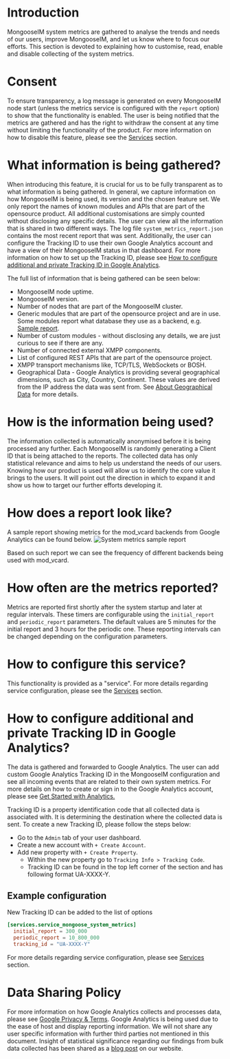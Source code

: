 # Introduction
MongooseIM system metrics are gathered to analyse the trends and needs of our users, improve MongooseIM, and let us know where to focus our efforts.
This section is devoted to explaining how to customise, read, enable and disable collecting of the system metrics.

# Consent
To ensure transparency, a log message is generated on every MongooseIM node start (unless the metrics service is configured with the `report` option) to show that the functionality is enabled.
The user is being notified that the metrics are gathered and has the right to withdraw the consent at any time without limiting the functionality of the product.
For more information on how to disable this feature, please see the [Services][service_mongoose_system_metrics] section.

# What information is being gathered?
When introducing this feature, it is crucial for us to be fully transparent as to what information is being gathered.
In general, we capture information on how MongooseIM is being used, its version and the chosen feature set.
We only report the names of known modules and APIs that are part of the opensource product. All additional customisations are simply counted without disclosing any specific details.
The user can view all the information that is shared in two different ways. The log file `system_metrics_report.json` contains the most recent report that was sent.
Additionally, the user can configure the Tracking ID to use their own Google Analytics account and have a view of their MongooseIM status in that dashboard.
For more information on how to set up the Tracking ID, please see [How to configure additional and private Tracking ID in Google Analytics][how-to-configure-tracking-id].

The full list of information that is being gathered can be seen below:

* MongooseIM node uptime.
* MongooseIM version.
* Number of nodes that are part of the MongooseIM cluster.
* Generic modules that are part of the opensource project and are in use. Some modules report what database they use as a backend, e.g. [Sample report](#how-a-report-looks-like).
* Number of custom modules - without disclosing any details, we are just curious to see if there are any.
* Number of connected external XMPP components.
* List of configured REST APIs that are part of the opensource project.
* XMPP transport mechanisms like, TCP/TLS, WebSockets or BOSH.
* Geographical Data - Google Analytics is providing several geographical dimensions, such as City, Country, Continent.
These values are derived from the IP address the data was sent from.
See [About Geographical Data](https://support.google.com/analytics/answer/6160484?hl=en) for more details.

# How is the information being used?
The information collected is automatically anonymised before it is being processed any further.
Each MongooseIM is randomly generating a Client ID that is being attached to the reports.
The collected data has only statistical relevance and aims to help us understand the needs of our users.
Knowing how our product is used will allow us to identify the core value it brings to the users. It will point out the direction in which to expand it and show us how to target our further efforts developing it.

# How does a report look like?
A sample report showing metrics for the mod_vcard backends from Google Analytics can be found below.
![System metrics sample report][system_metrics_report]

Based on such report we can see the frequency of different backends being used with mod_vcard.

# How often are the metrics reported?
Metrics are reported first shortly after the system startup and later at regular intervals.
These timers are configurable using the `initial_report` and `periodic_report` parameters.
The default values are 5 minutes for the initial report and 3 hours for the periodic one.
These reporting intervals can be changed depending on the configuration parameters.

# How to configure this service?
This functionality is provided as a "service".
For more details regarding service configuration, please see the [Services](../advanced-configuration/Services.md) section.

# How to configure additional and private Tracking ID in Google Analytics?
The data is gathered and forwarded to Google Analytics.
The user can add custom Google Analytics Tracking ID in the MongooseIM configuration and see all incoming events that are related to their own system metrics.
For more details on how to create or sign in to the Google Analytics account, please see [Get Started with Analytics.](https://support.google.com/analytics/answer/1008015?hl=en&ref_topic=3544906)

Tracking ID is a property identification code that all collected data is associated with.
It is determining the destination where the collected data is sent.
To create a new Tracking ID, please follow the steps below:

* Go to the `Admin` tab of your user dashboard.
* Create a new account with `+ Create Account`.
* Add new property with `+ Create Property`.
    * Within the new property go to `Tracking Info > Tracking Code`.
    * Tracking ID can be found in the top left corner of the section and has following format UA-XXXX-Y.

## Example configuration
New Tracking ID can be added to the list of options
```toml
[services.service_mongoose_system_metrics]
  initial_report = 300_000
  periodic_report = 10_800_000
  tracking_id = "UA-XXXX-Y"
```

For more details regarding service configuration, please see [Services](../advanced-configuration/Services.md) section.

# Data Sharing Policy
For more information on how Google Analytics collects and processes data, please see [Google Privacy & Terms](https://policies.google.com/technologies/partner-sites).
Google Analytics is being used due to the ease of host and display reporting information.
We will not share any user specific information with further third parties not mentioned in this document.
Insight of statistical significance regarding our findings from bulk data collected has been shared as a [blog post](https://www.erlang-solutions.com/blog/how-data-drives-mongooseim.html) on our website.

[system_metrics_report]: system_metrics_report.png
[how-to-configure-tracking-id]: #how-to-configure-additional-and-private-tracking-id-in-google-analytics
[service_mongoose_system_metrics]:../advanced-configuration/Services.md#service_mongoose_system_metrics
